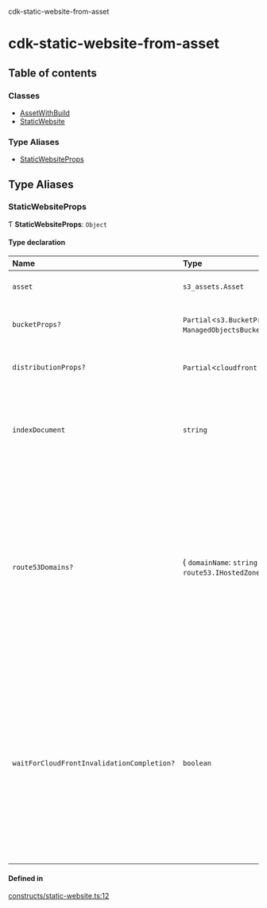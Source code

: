 cdk-static-website-from-asset

# cdk-static-website-from-asset

## Table of contents

### Classes

- [AssetWithBuild](classes/AssetWithBuild.md)
- [StaticWebsite](classes/StaticWebsite.md)

### Type Aliases

- [StaticWebsiteProps](index.md#staticwebsiteprops)

## Type Aliases

### StaticWebsiteProps

Ƭ **StaticWebsiteProps**: `Object`

#### Type declaration

| Name | Type | Description |
| :------ | :------ | :------ |
| `asset` | `s3_assets.Asset` | The [Asset]( https://docs.aws.amazon.com/cdk/api/v2/docs/aws-cdk-lib.aws_s3_assets-readme.html) to be hosted as a static website. |
| `bucketProps?` | `Partial`\<`s3.BucketProps` & `ManagedObjectsBucketProps`\> | Overrides for the props for the underlying [Bucket]( https://docs.aws.amazon.com/cdk/api/v2/docs/aws-cdk-lib.aws_s3.Bucket.html). |
| `distributionProps?` | `Partial`\<`cloudfront.DistributionProps`\> | Overrides for the props for the underlying [Distribution]( https://docs.aws.amazon.com/cdk/api/v2/docs/aws-cdk-lib.aws_cloudfront.Distribution.html). |
| `indexDocument` | `string` | The index document of the website. It should be the main HTML file within your Asset. It's usually `index.html`. |
| `route53Domains?` | \{ `domainName`: `string` ; `hostedZone`: `route53.IHostedZone`  }[] | Route53-managed domain to be used for the static website. Currently it supports a maximum of 1 domain. To add multiple Route53 domains (or non Route53 domains) you can leave this prop empty and specify your own domain and certificate in distributionProps. |
| `waitForCloudFrontInvalidationCompletion?` | `boolean` | When the website Asset is updated, a CloudFront invalidation is created to allow the new contents to start being served. This prop specifies whether to wait for the invalidation to be completed before allowing the CloudFormation update to continue. **`Default`** ```ts false ``` |

#### Defined in

[constructs/static-website.ts:12](https://github.com/paulbarmstrong/cdk-static-website-from-asset/blob/main/lib/constructs/static-website.ts#L12)
